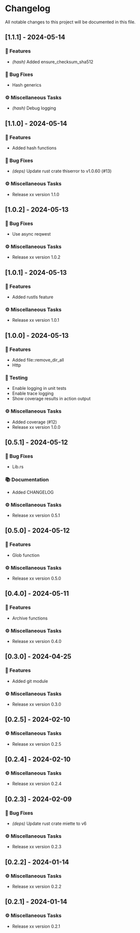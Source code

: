 # Changelog

All notable changes to this project will be documented in this file.

## [1.1.1] - 2024-05-14

### 🚀 Features

- *(hash)* Added ensure_checksum_sha512

### 🐛 Bug Fixes

- Hash generics

### ⚙️ Miscellaneous Tasks

- *(hash)* Debug logging

## [1.1.0] - 2024-05-14

### 🚀 Features

- Added hash functions

### 🐛 Bug Fixes

- *(deps)* Update rust crate thiserror to v1.0.60 (#13)

### ⚙️ Miscellaneous Tasks

- Release xx version 1.1.0

## [1.0.2] - 2024-05-13

### 🐛 Bug Fixes

- Use async reqwest

### ⚙️ Miscellaneous Tasks

- Release xx version 1.0.2

## [1.0.1] - 2024-05-13

### 🚀 Features

- Added rustls feature

### ⚙️ Miscellaneous Tasks

- Release xx version 1.0.1

## [1.0.0] - 2024-05-13

### 🚀 Features

- Added file::remove_dir_all
- Http

### 🧪 Testing

- Enable logging in unit tests
- Enable trace logging
- Show coverage results in action output

### ⚙️ Miscellaneous Tasks

- Added coverage (#12)
- Release xx version 1.0.0

## [0.5.1] - 2024-05-12

### 🐛 Bug Fixes

- Lib.rs

### 📚 Documentation

- Added CHANGELOG

### ⚙️ Miscellaneous Tasks

- Release xx version 0.5.1

## [0.5.0] - 2024-05-12

### 🚀 Features

- Glob function

### ⚙️ Miscellaneous Tasks

- Release xx version 0.5.0

## [0.4.0] - 2024-05-11

### 🚀 Features

- Archive functions

### ⚙️ Miscellaneous Tasks

- Release xx version 0.4.0

## [0.3.0] - 2024-04-25

### 🚀 Features

- Added git module

### ⚙️ Miscellaneous Tasks

- Release xx version 0.3.0

## [0.2.5] - 2024-02-10

### ⚙️ Miscellaneous Tasks

- Release xx version 0.2.5

## [0.2.4] - 2024-02-10

### ⚙️ Miscellaneous Tasks

- Release xx version 0.2.4

## [0.2.3] - 2024-02-09

### 🐛 Bug Fixes

- *(deps)* Update rust crate miette to v6

### ⚙️ Miscellaneous Tasks

- Release xx version 0.2.3

## [0.2.2] - 2024-01-14

### ⚙️ Miscellaneous Tasks

- Release xx version 0.2.2

## [0.2.1] - 2024-01-14

### ⚙️ Miscellaneous Tasks

- Release xx version 0.2.1

<!-- generated by git-cliff -->
